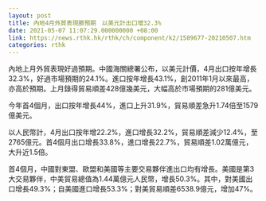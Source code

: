 ```yaml
---
layout: post
title: 內地4月外貿表現勝預期　以美元計出口增32.3%
date: 2021-05-07 11:07:29.000000000 +08:00
link: https://news.rthk.hk/rthk/ch/component/k2/1589677-20210507.htm
categories: rthk
---
```


內地上月外貿表現好過預期。中國海關總署公布，以美元計價，4月出口按年增長32.3%，好過市場預期的24.1%。進口按年增長43.1%，創2011年1月以來最高，亦高於預期。上月錄得貿易順差428億幾美元，大幅高於市場預期的281億美元。

今年首4個月，出口按年增長44%，進口上升31.9%，貿易順差急升1.74倍至1579億美元。

以人民幣計，4月出口按年增22.2%，進口增長32.2%，貿易順差減少12.4%，至2765億元。首4個月出口增長33.8%，進口增長22.7%，貿易順差1.02萬億元，大升近1.5倍。

首4個月，中國對東盟、歐盟和美國等主要交易夥伴進出口均有增長。美國是第3大交易夥伴，中美貿易總值為1.44萬億元人民幣，增長50.3%。其中，對美國出口增長49.3%；自美國進口增長53.3%；對美貿易順差6538.9億元，增加47%。
